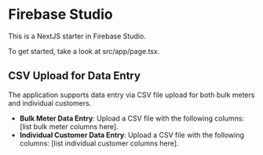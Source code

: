 # Firebase Studio

This is a NextJS starter in Firebase Studio.

To get started, take a look at src/app/page.tsx.

## CSV Upload for Data Entry

The application supports data entry via CSV file upload for both bulk meters and individual customers.

- **Bulk Meter Data Entry**: Upload a CSV file with the following columns: [list bulk meter columns here].
- **Individual Customer Data Entry**: Upload a CSV file with the following columns: [list individual customer columns here].
